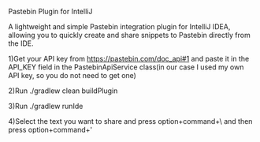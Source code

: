Pastebin Plugin for IntelliJ


A lightweight and simple Pastebin integration plugin for IntelliJ IDEA, allowing you to quickly create and share snippets to Pastebin directly from the IDE.

1)Get your API key from https://pastebin.com/doc_api#1 and 
paste it in the API_KEY field in the PastebinApiService class(in our case I used my own API key, so you do not need to get one)

2)Run ./gradlew clean buildPlugin

3)Run ./gradlew runIde

4)Select the text you want to share and press option+command+\ and then press option+command+'



